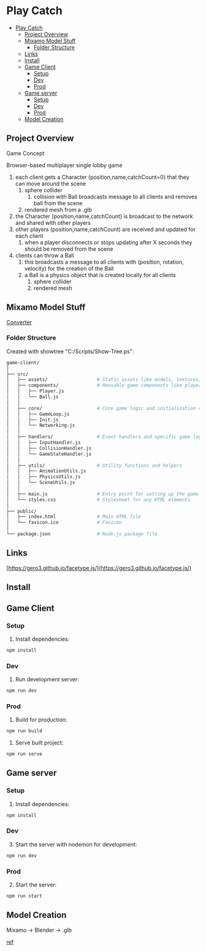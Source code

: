 # Play Catch

- [Play Catch](#play-catch)
  - [Project Overview](#project-overview)
  - [Mixamo Model Stuff](#mixamo-model-stuff)
    - [Folder Structure](#folder-structure)
  - [Links](#links)
  - [Install](#install)
  - [Game Client](#game-client)
    - [Setup](#setup)
    - [Dev](#dev)
    - [Prod](#prod)
  - [Game server](#game-server)
    - [Setup](#setup-1)
    - [Dev](#dev-1)
    - [Prod](#prod-1)
  - [Model Creation](#model-creation)


## Project Overview


Game Concept

Browser-based multiplayer single lobby game

1. each client gets a Character (position,name,catchCount=0) that they can move around the scene
   1. sphere collider
      1. collision with Ball broadcasts message to all clients and removes ball from the scene
   2. rendered mesh from a .glb
2. the Character (position,name,catchCount) is broadcast to the network and shared with other players
3. other players (position,name,catchCount) are received and updated for each client
   1. when a player disconnects or stops updating after X seconds they should be removed from the scene
4. clients can throw a Ball
   1. this broadcasts a message to all clients with (position, rotation, velocity) for the creation of the Ball
   2. a Ball is a physics object that is created locally for all clients
      1. sphere collider
      2. rendered mesh



## Mixamo Model Stuff

[Converter](https://github.com/vis-prime/BlenderMixamo2glTFConverter)
### Folder Structure

Created with showtree "C:/Scripts/Show-Tree.ps":

```sh
game-client/
│
├── src/
│   ├── assets/                  # Static assets like models, textures, and sounds
│   ├── components/              # Reusable game components like players and balls
│   │   ├── Player.js
│   │   └── Ball.js
│   │
│   ├── core/                    # Core game logic and initialization code
│   │   ├── GameLoop.js
│   │   ├── Init.js
│   │   └── Networking.js
│   │
│   ├── handlers/                # Event handlers and specific game logic
│   │   ├── InputHandler.js
│   │   ├── CollisionHandler.js
│   │   └── GameStateHandler.js
│   │
│   ├── utils/                   # Utility functions and helpers
│   │   ├── AnimationUtils.js
│   │   ├── PhysicsUtils.js
│   │   └── SceneUtils.js
│   │
│   ├── main.js                  # Entry point for setting up the game
│   └── styles.css               # Stylesheet for any HTML elements
│
├── public/
│   ├── index.html               # Main HTML file
│   └── favicon.ico              # Favicon
│
└── package.json                 # Node.js package file

```
## Links

[https://gero3.github.io/facetype.js/](https://gero3.github.io/facetype.js/)

## Install

## Game Client

### Setup

1. Install dependencies:

```sh
npm install
```

### Dev

1. Run development server:

```sh
npm run dev
```

### Prod

1. Build for production:

```sh
npm run build
```

1. Serve built project:

```sh
npm run serve
```

## Game server

### Setup

1. Install dependencies:

```sh
npm install
```

### Dev

3. Start the server with nodemon for development:

```sh
npm run dev
```

### Prod

2. Start the server:

```sh
npm run start
```

## Model Creation

Mixamo -> Blender -> .glb

[ref](https://www.donmccurdy.com/2017/11/06/creating-animated-gltf-characters-with-mixamo-and-blender/)



